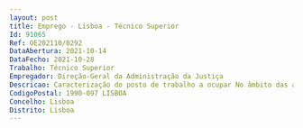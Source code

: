 ```yaml
--- 
layout: post
title: Emprego - Lisboa - Técnico Superior
Id: 91065
Ref: OE202110/0292
DataAbertura: 2021-10-14
DataFecho: 2021-10-28
Trabalho: Técnico Superior
Empregador: Direção-Geral da Administração da Justiça
Descricao: Caracterização do posto de trabalho a ocupar No âmbito das atividades próprias dos Órgãos e Serviços dos Tribunais Judiciais de Primeira Instância, as funções inseridas na área funcional de Técnico Superior implicam  a) Apoiar o Conselho de Gestão na gestão de recursos humanos da Comarca  b) Promover as ações respeitantes à movimentação e gestão pessoal, a fim de possibilitar uma correta afetação dos recursos humanos existentes, com as necessidades de cada serviço  c) Analisar e monitorizar indicadores de gestão, elaborar relatórios de gestão e mapas (Relatórios de atividades, etc.), assegurando as comunicações legalmente devidas junto das entidades externas competentes  d) Elaborar pareceres e informações técnicas  e) Controlar e acompanhar os processos de avaliação dos oficiais de justiça pelos serviços de inspetivos do COJ  f) Prestar apoio técnico, monitorização, controle e acompanhamento dos processos de Avaliação de Desempenho (SIADAP) dos funcionários de justiça  g) Elaborar procedimentos tendentes à contratação de entidades para aquisição de prestações de serviço, designadamente no âmbito dos CEI  h) Auxiliar na preparação, implementação e revisão atualização de normativos (normas, regulamentos, ordens de serviço) relacionados com RH e colaborar na elaboração de procedimentos e documentos internos (manuais) nesse domínio  i) Prestar a assessoria técnica e administrativa aos gabinetes dos membros do Conselho de Gestão  j) Elaborar pareceres, projetos e atividades conducentes à definição e concretização das políticas de gestão e administração dos serviços da Comarca, nomeadamente construção de indicadores de gestão e procedimentos inerentes à gestão administrativa  k) Compilar e analisar a informação financeira e outra, que permita das sustentação à elaboração da proposta de orçamento a apresentar à DGAJ  l) Elaborar mapas para demonstração e relatos financeiros, bem como documentos de prestação de contas, em conformidade com as exigências legais  m) Gestão da plataforma GIS  n) Apoiar no registo de bens na aplicação de Património e controlar os bens móveis da Comarca.
CodigoPostal: 1990-097 LISBOA
Concelho: Lisboa
Distrito: Lisboa
--- 
```

